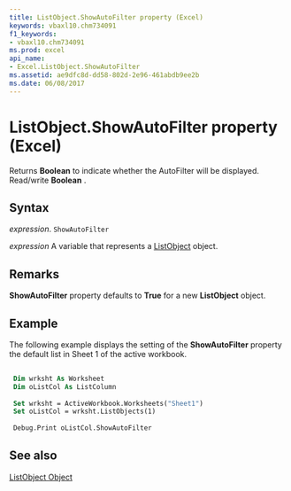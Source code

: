 ```yaml
---
title: ListObject.ShowAutoFilter property (Excel)
keywords: vbaxl10.chm734091
f1_keywords:
- vbaxl10.chm734091
ms.prod: excel
api_name:
- Excel.ListObject.ShowAutoFilter
ms.assetid: ae9dfc8d-dd58-802d-2e96-461abdb9ee2b
ms.date: 06/08/2017
---
```



# ListObject.ShowAutoFilter property (Excel)

 Returns **Boolean** to indicate whether the AutoFilter will be displayed. Read/write **Boolean** .


## Syntax

 _expression_. `ShowAutoFilter`

 _expression_ A variable that represents a [ListObject](Excel.ListObject.md) object.


## Remarks

 **ShowAutoFilter** property defaults to **True** for a new **ListObject** object.


## Example

The following example displays the setting of the  **ShowAutoFilter** property the default list in Sheet 1 of the active workbook.


```vb
 
 Dim wrksht As Worksheet 
 Dim oListCol As ListColumn 
 
 Set wrksht = ActiveWorkbook.Worksheets("Sheet1") 
 Set oListCol = wrksht.ListObjects(1) 
 
 Debug.Print oListCol.ShowAutoFilter
```


## See also


[ListObject Object](Excel.ListObject.md)


